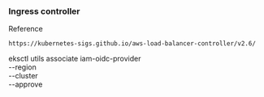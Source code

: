 ### Ingress controller

Reference
```
https://kubernetes-sigs.github.io/aws-load-balancer-controller/v2.6/
```
eksctl utils associate iam-oidc-provider \
  --region <region-code> \
  --cluster <your-cluster-name> \
  --approve
